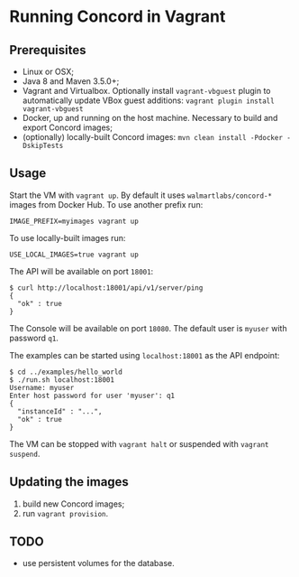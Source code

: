 # Running Concord in Vagrant

## Prerequisites

- Linux or OSX;
- Java 8 and Maven 3.5.0+;
- Vagrant and Virtualbox. Optionally install `vagrant-vbguest`
  plugin to automatically update VBox guest additions:
  `vagrant plugin install vagrant-vbguest`
- Docker, up and running on the host machine. Necessary
  to build and export Concord images;
- (optionally) locally-built Concord images:
  `mvn clean install -Pdocker -DskipTests`

## Usage

Start the VM with `vagrant up`. By default it uses
`walmartlabs/concord-*` images from Docker Hub.
To use another prefix run:
```
IMAGE_PREFIX=myimages vagrant up
```

To use locally-built images run:
```
USE_LOCAL_IMAGES=true vagrant up
```

The API will be available on port `18001`:
```
$ curl http://localhost:18001/api/v1/server/ping
{
  "ok" : true
}
```

The Console will be available on port `18080`.
The default user is `myuser` with password `q1`.

The examples can be started using `localhost:18001` as the API
endpoint:
```
$ cd ../examples/hello_world
$ ./run.sh localhost:18001
Username: myuser
Enter host password for user 'myuser': q1
{
  "instanceId" : "...",
  "ok" : true
}
```

The VM can be stopped with `vagrant halt` or suspended
with `vagrant suspend`.

## Updating the images

1. build new Concord images;
2. run `vagrant provision`.

## TODO

- use persistent volumes for the database.
